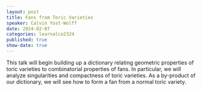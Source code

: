 ```yaml
---
layout: post
title: Fans from Toric Varieties
speaker: Calvin Yost-Wolff
date: 2024-02-07
categories: learnalco2324
published: true
show-date: true
---
```

This talk will begin building up a dictionary relating geometric properties of toric varieties to combinatorial properties of fans. In particular, we will analyze singularities and compactness of toric varieties. As a by-product of our dictionary, we will see how to form a fan from a normal toric variety.
